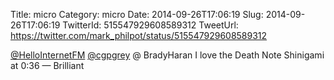 Title: micro
Category: micro
Date: 2014-09-26T17:06:19
Slug: 2014-09-26T17:06:19
TwitterId: 515547929608589312
TweetUrl: https://twitter.com/mark_philpot/status/515547929608589312

[@HelloInternetFM](https://twitter.com/HelloInternetFM) [@cgpgrey](https://twitter.com/cgpgrey) @ BradyHaran I love the Death Note Shinigami at 0:36 — Brilliant